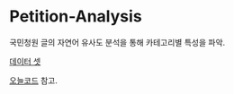 # Petition-Analysis

국민청원 글의 자연어 유사도 분석을 통해 카테고리별 특성을 파악. 



[데이터 셋](https://s3.ap-northeast-2.amazonaws.com/data10902/petition/petition.csv)

[오늘코드](https://youtu.be/9QW7QL8fvv0) 참고. 
